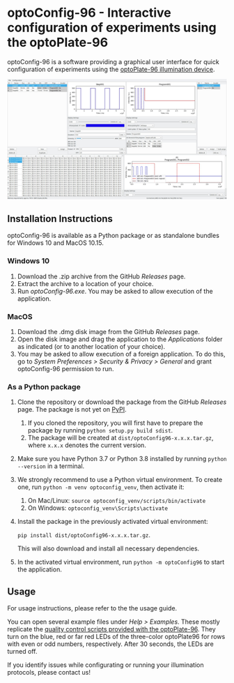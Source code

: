 # optoConfig-96 - Interactive configuration of experiments using the optoPlate-96

optoConfig-96 is a software providing a graphical user interface for quick configuration of experiments using the [optoPlate-96 illumination device](https://www.nature.com/articles/s41596-019-0178-y).

![The main application window](docs/images/overview.jpg)

## Installation Instructions

optoConfig-96 is available as a Python package or as standalone bundles for Windows 10 and MacOS 10.15.

### Windows 10
1. Download the .zip archive from the GitHub _Releases_ page.
1. Extract the archive to a location of your choice.
1. Run _optoConfig-96.exe_. You may be asked to allow execution of the application.

### MacOS
1. Download the .dmg disk image from the GitHub _Releases_ page.
1. Open the disk image and drag the application to the _Applications_ folder as indicated (or to another location of your choice).
1. You may be asked to allow execution of a foreign application. To do this, go to *System Preferences > Security & Privacy > General* and grant optoConfig-96 permission to run.

### As a Python package
1. Clone the repository or download the package from the GitHub _Releases_ page. The package is not yet on [PyPI](https://www.pypi.org).
    1. If you cloned the repository, you will first have to prepare the package by running `python setup.py build sdist`.
    1. The package will be created at `dist/optoConfig96-x.x.x.tar.gz`, where `x.x.x` denotes the current version.
1. Make sure you have Python 3.7 or Python 3.8 installed by running `python --version` in a terminal.
1. We strongly recommend to use a Python virtual environment. To create one, run `python -m venv optoconfig_venv`, then activate it:
    1. On Mac/Linux: `source optoconfig_venv/scripts/bin/activate`
    1. On Windows: `optoconfig_venv\Scripts\activate`
1. Install the package in the previously activated virtual environment:

    `pip install dist/optoConfig96-x.x.x.tar.gz`.

    This will also download and install all necessary dependencies.
1. In the activated virtual environment, run `python -m optoConfig96` to start the application.


## Usage

For usage instructions, please refer to the the usage guide.

You can open several example files under *Help > Examples*. These mostly replicate the [quality control scripts provided with the optoPlate-96](https://github.com/BugajLab/optoPlate-96/tree/master/2.%20Code/1.%20Arduino/2.%20QCscripts). They turn on the blue, red or far red LEDs of the three-color optoPlate96 for rows with even or odd numbers, respectively. After 30 seconds, the LEDs are turned off.

If you identify issues while configurating or running your illumination protocols, please contact us!

